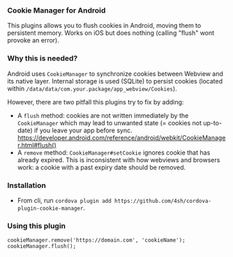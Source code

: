 ### Cookie Manager for Android ###

This plugins allows you to flush cookies in Android, moving them to persistent memory. Works on iOS but does nothing (calling "flush" wont provoke an error).

### Why this is needed?

Android uses `CookieManager` to synchronize cookies between Webview and its native layer. Internal storage is used (SQLite)
 to persist cookies (located within `/data/data/com.your.package/app_webview/Cookies`).
 
However, there are two pitfall this plugins try to fix by adding:
* A `flush` method: cookies are not written immediately by the `CookieManager` which may lead to unwanted state (= cookies not up-to-date) if you leave your app before sync. https://developer.android.com/reference/android/webkit/CookieManager.html#flush() 
* A `remove` method: `CookieManager#setCookie` ignores cookie that has already expired. This is inconsistent with how webviews and browsers work: a cookie with a past expiry date should be removed.
 
 
### Installation ###

* From cli, run `cordova plugin add https://github.com/4sh/cordova-plugin-cookie-manager`.

### Using this plugin ###

    cookieManager.remove('https://domain.com', 'cookieName');
    cookieManager.flush();
